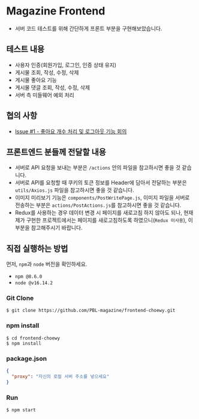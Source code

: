 # Magazine Frontend

- 서버 코드 테스트를 위해 간단하게 프론트 부분을 구현해보았습니다.

## 테스트 내용

- 사용자 인증(회원가입, 로그인, 인증 상태 유지)
- 게시물 조회, 작성, 수정, 삭제
- 게시물 좋아요 기능
- 게시물 댓글 조회, 작성, 수정, 삭제
- 서버 측 미들웨어 예외 처리

## 협의 사항

- [Issue #1 - 좋아요 개수 처리 및 로그아웃 기능 회의](https://github.com/PBL-magazine/frontend-choewy/issues/1)

## 프론트엔드 분들께 전달할 내용

- 서버로 API 요청을 보내는 부분은 `/actions` 안의 파일을 참고하시면 좋을 것 같습니다.
- 서버로 API를 요청할 때 쿠키의 토큰 정보를 Header에 담아서 전달하는 부분은 `utils/Axios.js` 파일을 참고하시면 좋을 것 같습니다.
- 이미지 미리보기 기능은 `components/PostWritePage.js`, 이미지 파일을 서버로 전송하는 부분은 `actions/PostActions.js`를 참고하시면 좋을 것 같습니다.
- Redux를 사용하는 경우 데이터 변경 시 페이지를 새로고침 하지 않아도 되나, 현재 제가 구현한 프로젝트에서는 페이지를 새로고침하도록 하였으니(`Redux 미사용`), 이 부분을 참고해주시기 바랍니다.

## 직접 실행하는 방법

먼저, `npm`과 `node` 버전을 확인하세요.

- `npm @8.6.0`
- `node @v16.14.2`

### Git Clone

```
$ git clone https://github.com/PBL-magazine/frontend-choewy.git
```

### npm install

```
$ cd frontend-choewy
$ npm install
```

### package.json

```json
{
  "proxy": "자신의 로컬 서버 주소를 넣으세요"
}
```

### Run

```
$ npm start
```
